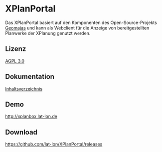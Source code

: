 # XPlanPortal
Das XPlanPortal basiert auf den Komponenten des Open-Source-Projekts [Geomajas](http://www.geomajas.org) und kann als Webclient für die Anzeige von bereitgestellten Planwerke der XPlanung genutzt werden.

## Lizenz
[AGPL 3.0](../master/license.txt)

## Dokumentation
[Inhaltsverzeichnis](../master/portal-documentation/src/main/asciidoc/index.adoc)

## Demo
http://xplanbox.lat-lon.de

## Download
https://github.com/lat-lon/XPlanPortal/releases
